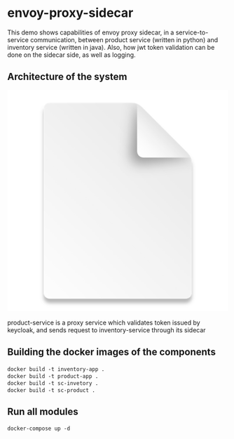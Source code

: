# envoy-proxy-sidecar

This demo shows capabilities of envoy proxy sidecar, 
in a service-to-service communication, between product service (written in python) 
and inventory service (written in java). Also, how jwt token validation can be done on the sidecar side, 
as well as logging.

## Architecture of the system
![img.png](images/img.png)

product-service is a proxy service which validates token issued by keycloak, and sends request to inventory-service through its sidecar

## Building the docker images of the components
```shell
docker build -t inventory-app .
docker build -t product-app .
docker build -t sc-invetory .
docker build -t sc-product .
```
 ## Run all modules
```shell
docker-compose up -d
```